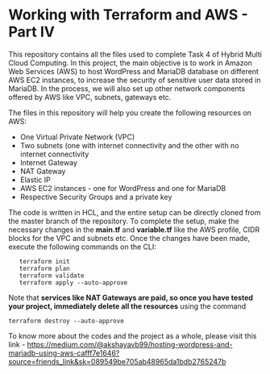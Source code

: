 # Working with Terraform and AWS - Part IV
This repository contains all the files used to complete Task 4 of Hybrid Multi Cloud Computing.
In this project, the main objective is to work in Amazon Web Services (AWS) to host WordPress and MariaDB database on different AWS EC2 instances, to increase the security of sensitive user data stored in MariaDB.
In the process, we will also set up other network components offered by AWS like VPC, subnets, gateways etc.

The files in this repository will help you create the following resources on AWS:
- One Virtual Private Network (VPC)
- Two subnets (one with internet connectivity and the other with no internet connectivity
- Internet Gateway
- NAT Gateway
- Elastic IP
- AWS EC2 instances - one for WordPress and one for MariaDB
- Respective Security Groups and a private key

The code is written in HCL, and the entire setup can be directly cloned from the master branch of the repository. To complete the setup, make the necessary changes in the **main.tf** and **variable.tf** like the AWS profile, CIDR blocks for the VPC and subnets etc.
Once the changes have been made, execute the following commands on the CLI:
```
   terraform init
   terraform plan
   terraform validate
   terraform apply --auto-approve
```
Note that **services like NAT Gateways are paid, so once you have tested your project, immediately delete all the resources** using the command
```
terraform destroy --auto-approve
```
To know more about the codes and the project as a whole, please visit this link - https://medium.com/@akshayavb99/hosting-wordpress-and-mariadb-using-aws-cafff7e1646?source=friends_link&sk=089549be705ab48965da1bdb2765247b

